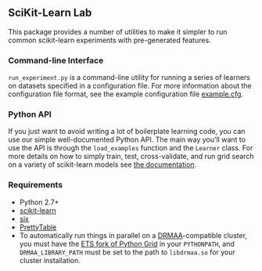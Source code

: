 ## SciKit-Learn Lab ##

This package provides a number of utilities to make it simpler to run common scikit-learn experiments with pre-generated features.

### Command-line Interface ###

`run_experiment.py` is a command-line utility for running a series of learners on datasets specified in a configuration file. For more information about the configuration file format, see the example configuration file [example.cfg](../blob/master/example.cfg).


### Python API ###

If you just want to avoid writing a lot of boilerplate learning code, you can use our simple well-documented Python API. The main way you'll want to use the API is through the `load_examples` function and the `Learner` class. For more details on how to simply train, test, cross-validate, and run grid search on a variety of scikit-learn models see [the documentation](../raw/master/doc/_build/html/index.html).


### Requirements ###

* Python 2.7+
* [scikit-learn](http://scikit-learn.org/stable/)
* [six](https://pypi.python.org/pypi/six)
* [PrettyTable](https://pypi.python.org/pypi/PrettyTable)
* To automatically run things in parallel on a [DRMAA](http://www.drmaa.org/)-compatible cluster, you must have the [ETS fork of Python Grid](https://github.com/EducationalTestingService/pythongrid) in your `PYTHONPATH`, and `DRMAA_LIBRARY_PATH` must be set to the path to `libdrmaa.so` for your cluster installation.
